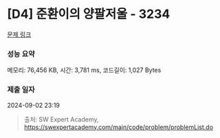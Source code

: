 # [D4] 준환이의 양팔저울 - 3234 

[문제 링크](https://swexpertacademy.com/main/code/problem/problemDetail.do?contestProbId=AWAe7XSKfUUDFAUw) 

### 성능 요약

메모리: 76,456 KB, 시간: 3,781 ms, 코드길이: 1,027 Bytes

### 제출 일자

2024-09-02 23:19



> 출처: SW Expert Academy, https://swexpertacademy.com/main/code/problem/problemList.do